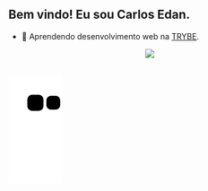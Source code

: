 ## Bem vindo! Eu sou Carlos Edan. 

- 🌱 Aprendendo desenvolvimento web na [TRYBE](https://www.betrybe.com).

<div align="center">
  <a href="https://github.com/CarlosEdan">
  <img height="180em" src="https://github-readme-stats.vercel.app/api?username=CarlosEdan&show_icons=true&theme=dracula&include_all_commits=true&count_private=true"/>
  
</div>
  
  ##
 
  ![Snake animation](https://github.com/rafaballerini/rafaballerini/blob/output/github-contribution-grid-snake.svg)
 
</div>
